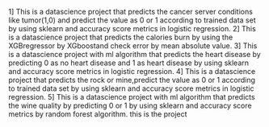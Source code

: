 1] This is a datascience project that predicts the cancer server conditions like tumor(1,0) and predict the value as 0 or 1 according to trained data set by using sklearn and accuracy score metrics in logistic regression.
2] This is a datascience project that predicts the calories burn by using the XGBregressor by XGboostand check error by mean absolute value.
3] This is a datascience project with ml algorithm that predicts the heart disease by predicting 0 as no heart disease and 1 as heart disease  by using sklearn and accuracy score metrics in logistic regression.
4] This is a datascience project that predicts the rock or mine,predict the value as 0 or 1 according to trained data set by using sklearn and accuracy score metrics in logistic regression.
5] This is a datascience project with ml algorithm that predicts the wine quality by predicting 0 or 1 by using sklearn and accuracy score metrics by random forest algorithm.
this is the project
